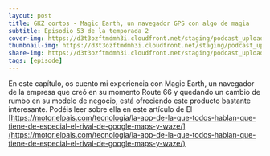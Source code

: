 ```yaml
---
layout: post
title: GKZ cortos - Magic Earth, un navegador GPS con algo de magia
subtitle: Episodio 53 de la temporada 2
cover-img: https://d3t3ozftmdmh3i.cloudfront.net/staging/podcast_uploaded_episode/14743809/14743809-1692433624364-9459210558518.jpg
thumbnail-img: https://d3t3ozftmdmh3i.cloudfront.net/staging/podcast_uploaded_episode/14743809/14743809-1692433624364-9459210558518.jpg
share-img: https://d3t3ozftmdmh3i.cloudfront.net/staging/podcast_uploaded_episode/14743809/14743809-1692433624364-9459210558518.jpg
tags: [episode]
---
```


En este capítulo, os cuento mi experiencia con Magic Earth, un navegador de la empresa que creó en su momento Route 66 y quedando un cambio de rumbo en su modelo de negocio, está ofreciendo este producto bastante interesante. Podéis leer sobre ella en este artículo de El [https://motor.elpais.com/tecnologia/la-app-de-la-que-todos-hablan-que-tiene-de-especial-el-rival-de-google-maps-y-waze/](https://motor.elpais.com/tecnologia/la-app-de-la-que-todos-hablan-que-tiene-de-especial-el-rival-de-google-maps-y-waze/)
